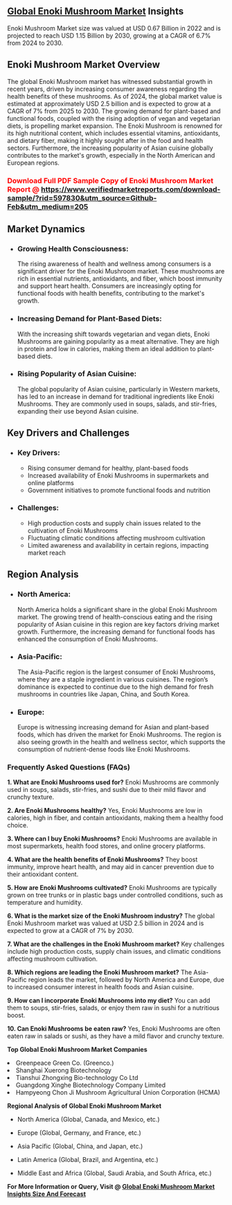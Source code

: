 <h2><a href="https://www.verifiedmarketreports.com/download-sample/?rid=597830&amp;utm_source=Github&amp;utm_medium=205" target="_blank">Global Enoki Mushroom Market</a> Insights</h2><p>Enoki Mushroom Market size was valued at USD 0.67 Billion in 2022 and is projected to reach USD 1.15 Billion by 2030, growing at a CAGR of 6.7% from 2024 to 2030.</p><p> <h2>Enoki Mushroom Market Overview</h2> <p>The global Enoki Mushroom market has witnessed substantial growth in recent years, driven by increasing consumer awareness regarding the health benefits of these mushrooms. As of 2024, the global market value is estimated at approximately USD 2.5 billion and is expected to grow at a CAGR of 7% from 2025 to 2030. The growing demand for plant-based and functional foods, coupled with the rising adoption of vegan and vegetarian diets, is propelling market expansion. The Enoki Mushroom is renowned for its high nutritional content, which includes essential vitamins, antioxidants, and dietary fiber, making it highly sought after in the food and health sectors. Furthermore, the increasing popularity of Asian cuisine globally contributes to the market's growth, especially in the North American and European regions. <h3><p><span class=""><span style="color: #ff0000;"><strong>Download Full PDF Sample Copy of Enoki Mushroom Market Report</strong> @ </span><a href="https://www.verifiedmarketreports.com/download-sample/?rid=597830&amp;utm_source=Github-Feb&amp;utm_medium=205" target="_blank">https://www.verifiedmarketreports.com/download-sample/?rid=597830&amp;utm_source=Github-Feb&amp;utm_medium=205</a></span></p></h3> <h2>Market Dynamics</h2> <ul> <li><h3>Growing Health Consciousness:</h3> The rising awareness of health and wellness among consumers is a significant driver for the Enoki Mushroom market. These mushrooms are rich in essential nutrients, antioxidants, and fiber, which boost immunity and support heart health. Consumers are increasingly opting for functional foods with health benefits, contributing to the market's growth.</li> <li><h3>Increasing Demand for Plant-Based Diets:</h3> With the increasing shift towards vegetarian and vegan diets, Enoki Mushrooms are gaining popularity as a meat alternative. They are high in protein and low in calories, making them an ideal addition to plant-based diets.</li> <li><h3>Rising Popularity of Asian Cuisine:</h3> The global popularity of Asian cuisine, particularly in Western markets, has led to an increase in demand for traditional ingredients like Enoki Mushrooms. They are commonly used in soups, salads, and stir-fries, expanding their use beyond Asian cuisine.</li> </ul> <h2>Key Drivers and Challenges</h2> <ul> <li><h3>Key Drivers:</h3> <ul> <li>Rising consumer demand for healthy, plant-based foods</li> <li>Increased availability of Enoki Mushrooms in supermarkets and online platforms</li> <li>Government initiatives to promote functional foods and nutrition</li> </ul> </li> <li><h3>Challenges:</h3> <ul> <li>High production costs and supply chain issues related to the cultivation of Enoki Mushrooms</li> <li>Fluctuating climatic conditions affecting mushroom cultivation</li> <li>Limited awareness and availability in certain regions, impacting market reach</li> </ul> </li> </ul> <h2>Region Analysis</h2> <ul> <li><h3>North America:</h3> North America holds a significant share in the global Enoki Mushroom market. The growing trend of health-conscious eating and the rising popularity of Asian cuisine in this region are key factors driving market growth. Furthermore, the increasing demand for functional foods has enhanced the consumption of Enoki Mushrooms.</li> <li><h3>Asia-Pacific:</h3> The Asia-Pacific region is the largest consumer of Enoki Mushrooms, where they are a staple ingredient in various cuisines. The region’s dominance is expected to continue due to the high demand for fresh mushrooms in countries like Japan, China, and South Korea.</li> <li><h3>Europe:</h3> Europe is witnessing increasing demand for Asian and plant-based foods, which has driven the market for Enoki Mushrooms. The region is also seeing growth in the health and wellness sector, which supports the consumption of nutrient-dense foods like Enoki Mushrooms.</li> </ul> <h3>Frequently Asked Questions (FAQs)</h3> <p><strong>1. What are Enoki Mushrooms used for?</strong> Enoki Mushrooms are commonly used in soups, salads, stir-fries, and sushi due to their mild flavor and crunchy texture.</p> <p><strong>2. Are Enoki Mushrooms healthy?</strong> Yes, Enoki Mushrooms are low in calories, high in fiber, and contain antioxidants, making them a healthy food choice.</p> <p><strong>3. Where can I buy Enoki Mushrooms?</strong> Enoki Mushrooms are available in most supermarkets, health food stores, and online grocery platforms.</p> <p><strong>4. What are the health benefits of Enoki Mushrooms?</strong> They boost immunity, improve heart health, and may aid in cancer prevention due to their antioxidant content.</p> <p><strong>5. How are Enoki Mushrooms cultivated?</strong> Enoki Mushrooms are typically grown on tree trunks or in plastic bags under controlled conditions, such as temperature and humidity.</p> <p><strong>6. What is the market size of the Enoki Mushroom industry?</strong> The global Enoki Mushroom market was valued at USD 2.5 billion in 2024 and is expected to grow at a CAGR of 7% by 2030.</p> <p><strong>7. What are the challenges in the Enoki Mushroom market?</strong> Key challenges include high production costs, supply chain issues, and climatic conditions affecting mushroom cultivation.</p> <p><strong>8. Which regions are leading the Enoki Mushroom market?</strong> The Asia-Pacific region leads the market, followed by North America and Europe, due to increased consumer interest in health foods and Asian cuisine.</p> <p><strong>9. How can I incorporate Enoki Mushrooms into my diet?</strong> You can add them to soups, stir-fries, salads, or enjoy them raw in sushi for a nutritious boost.</p> <p><strong>10. Can Enoki Mushrooms be eaten raw?</strong> Yes, Enoki Mushrooms are often eaten raw in salads or sushi, as they have a mild flavor and crunchy texture.</p> </p><p><strong>Top Global Enoki Mushroom Market Companies</strong></p><div data-test-id=""><p><li>Greenpeace Green Co. (Greenco.)</li><li> Shanghai Xuerong Biotechnology</li><li> Tianshui Zhongxing Bio-technology Co Ltd</li><li> Guangdong Xinghe Biotechnology Company Limited</li><li> Hampyeong Chon Ji Mushroom Agricultural Union Corporation (HCMA)</li></p><div><strong>Regional Analysis of&nbsp;Global Enoki Mushroom Market</strong></div><ul><li dir="ltr"><p dir="ltr">North America&nbsp;(Global, Canada, and Mexico, etc.)</p></li><li dir="ltr"><p dir="ltr">Europe (Global, Germany, and France, etc.)</p></li><li dir="ltr"><p dir="ltr">Asia Pacific&nbsp;(Global, China, and Japan, etc.)</p></li><li dir="ltr"><p dir="ltr">Latin America&nbsp;(Global, Brazil, and Argentina, etc.)</p></li><li dir="ltr">Middle East and Africa&nbsp;(Global, Saudi Arabia, and South Africa, etc.)</li></ul><p><strong>For More Information or Query, Visit @&nbsp;</strong><strong><a href="https://www.verifiedmarketreports.com/product/enoki-mushroom-market/?utm_source=Github&amp;utm_medium=205" target="_blank">Global Enoki Mushroom Market Insights Size And Forecast</a></strong></p></div>

